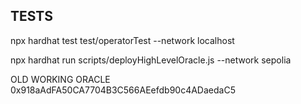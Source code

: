 

## TESTS

npx hardhat test test/operatorTest --network localhost

npx hardhat run scripts/deployHighLevelOracle.js --network sepolia




OLD WORKING ORACLE 
0x918aAdFA50CA7704B3C566AEefdb90c4ADaedaC5